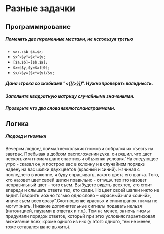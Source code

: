# Разные задачки

## Программирование

##### Поменять две переменные местами, не используя третью

- `$a+=+$b-$b=$a;`
- `$x^=$y^=$x^=$y;`
- `[$a,$b]=[$b,$a];`
- `$x=[$y,$y=$x][0];`
- `$x/=$y=($x*=$y)/$y;`

##### Дана строка со скобками "<{[(>}])". Нужно проверить валидность.

##### Заполните квадратную матрицу случайными значениями.

##### Проверьте что два слова являются анаграммами.

## Логика

##### Людоед и гномики

Вечером людоед поймал нескольких гномов и собрался их съесть на завтрак. Пребывая в добром расположении духа, он решил, что даст нескольким гномам шанс спастись и объяснил условия."На следующее утро - сказал он, я построю вас в колонну и в случайном порядке надену на вас шапки двух цветов (красный и синий). Начиная с последнего в колонне, я буду спрашивать, какого цвета его шапка. Того, кто назовет цвет своей шапки правильно - отпущу, тех кто назовет неправильный цвет - того съем. Вы будете видеть всех тех, кто стоит впереди и слышать ответы тех, кто сзади. Но цвет своей шапки никто не видит. Говорить можно только одно слово – «красный» или «синий», иначе съем всех сразу".Соотношение красных и синих шапок гномы не могут знать. Никакие дополнительные сигналы подавать нельзя (интонацией, паузами в ответах и т.п.). Тем не менее, за ночь гномы придумали порядок ответов, который при этих условиях гарантировал выживание всех, кроме одного из них (у этого одного, тем не менее, тоже оставался шанс выжить).
